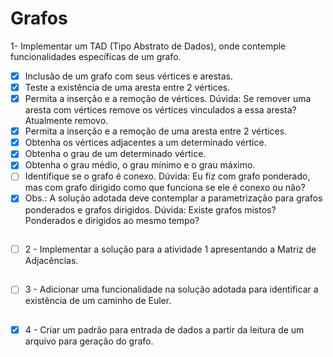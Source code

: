 # Grafos
1- Implementar um TAD (Tipo Abstrato de Dados), onde contemple funcionalidades específicas de um grafo.

* [x] Inclusão de um grafo com seus vértices e arestas.
* [x] Teste a existência de uma aresta entre 2 vértices.
* [x] Permita a inserção e a remoção de vértices. Dúvida: Se remover uma aresta com vértices remove os vértices vinculados a essa aresta? Atualmente removo.
* [x] Permita a inserção e a remoção de uma aresta entre 2 vértices.
* [x] Obtenha os vértices adjacentes a um determinado vértice.
* [x] Obtenha o grau de um determinado vértice.
* [x] Obtenha o grau médio, o grau mínimo e o grau máximo.
* [ ] Identifique se o grafo é conexo. Dúvida: Eu fiz com grafo ponderado, mas com grafo dirigido como que funciona se ele é conexo ou não?
* [x] Obs.: A solução adotada deve contemplar a parametrização para grafos ponderados e grafos dirigidos. Dúvida: Existe grafos mistos? Ponderados e dirigidos ao mesmo tempo?

##
* [ ] 2 - Implementar a solução para a atividade 1 apresentando a Matriz de Adjacências.
##
* [ ] 3 - Adicionar uma funcionalidade na solução adotada para identificar a existência de um caminho de Euler.
##
* [x] 4 - Criar um padrão para entrada de dados a partir da leitura de um arquivo para geração do grafo.